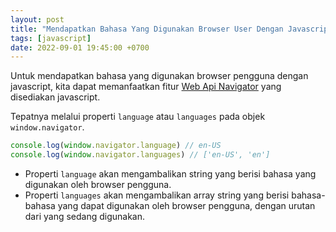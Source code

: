 ```yaml
---
layout: post
title: "Mendapatkan Bahasa Yang Digunakan Browser User Dengan Javascript"
tags: [javascript]
date: 2022-09-01 19:45:00 +0700
---
```


Untuk mendapatkan bahasa yang digunakan browser pengguna dengan javascript, kita dapat memanfaatkan fitur [Web Api Navigator](https://developer.mozilla.org/en-US/docs/Web/API/Navigator) yang disediakan javascript.

Tepatnya melalui properti `language` atau `languages` pada objek `window.navigator`.

```js
console.log(window.navigator.language) // en-US
console.log(window.navigator.languages) // ['en-US', 'en']
```

- Properti `language` akan mengambalikan string yang berisi bahasa yang digunakan oleh browser pengguna.
- Properti `languages` akan mengambalikan array string yang berisi bahasa-bahasa yang dapat digunakan oleh browser pengguna, dengan urutan dari yang sedang digunakan.